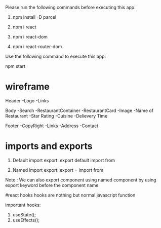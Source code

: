 Please run the following commands before executing this app:

1. npm install -D parcel

2. npm i react

3. npm i react-dom

4. npm i react-router-dom

Use the following command to execute this app:

npm start

# wireframe

Header
-Logo
-Links

Body
-Search
-RestaurantContainer
-RestaurantCard
-Image
-Name of Restaurant
-Star Rating
-Cuisine
-Delievery Time

Footer
-CopyRight
-Links
-Address
-Contact

# imports and exports

1. Default import export:
   export default <component name>
   import <component name> from <path>

2. Named import export:
   export <variable name> = <assigned value>
   import <variable name> from <path>

Note : We can also export component using named component by using export keyword before the component name

#react hooks
hooks are nothing but normal javascript function

important hooks:

1. useState();
2. useEffects();
